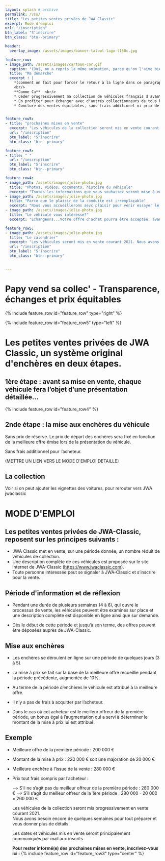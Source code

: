 ```yaml
---
layout: splash # archive
permalink: /vso/
title: "Les petites ventes privées de JWA Classic"
excerpt: Mode d'emploi
url: "/inscription"
btn_label: "S'inscrire"
btn_class: "btn--primary"

header:
  overlay_image: /assets/images/banner-talbot-lago-t150c.jpg

feature_row:
- image_path: /assets/images/cartoon-car.gif
  caption: "(Oui, on a repris la même animation, parce qu'on l'aime bien !)"
  title: "Ma démarche"
  excerpt : |
    *(comment on fait pour forcer le retour à la ligne dans ce paragraphe ?)* <br/>
    <br/>
    **Comme Ca**  <br/>
    * Céder progressivement ma collection de véhicules français d'avant-guerre au cours de l'année 2021.  <br/>
    * En profiter pour échanger avec d'autres collectionneurs de tous horizons.  <br/>
    * Conclure des ventes équitables, sans frais additionel ni prix de réserve, au cours d'enchères originales.  <br/>


feature_row5:
- title: "prochaines mises en vente"
  excerpt: "Les véhicules de la collection seront mis en vente courant 2021. Inscrivez-vous pour être prévenu(e) des prochaines mises en vente."
  url: "/inscription"
  btn_label: "S'inscrire"
  btn_class: "btn--primary"

feature_row3:
- title: " "
  url: "/inscription"
  btn_label: "S'inscrire"
  btn_class: "btn--primary"

feature_row4:
- image_path: /assets/images/jolie-photo.jpg
  title: "Photos, vidéos, documents, histoire du véhicule"
  excerpt: "Toutes les informations que vous souhaitez seront mise à votre disposition pendant une première période de plusieurs semaines."
- image_path: /assets/images/jolie-photo.jpg
  title: "Parce que le plaisir de la conduite est irremplaçable"
  excerpt: "Nous vous accueillerons aevc plaisir pour venir essayer le véhicule sur les routes pittoresques de la Loire."
- image_path: /assets/images/jolie-photo.jpg
  title: "Le véhicule vous intéresse?"
  excerpt: "Echangeons...Votre offre d'achat pourra être acceptée, avant même la mise aux enchères du véhicule."    

feature_row5:
- image_path: /assets/images/jolie-photo.jpg
  title: "Le calendrier"
  excerpt: "Les véhicules seront mis en vente courant 2021. Nous avons encore besoin de quelques semaines de travail pour tout préparer et vous donner plus de détails. Les dates et véhicules mis en vente seront communiqués principalement aux inscrits. Donc...vous pouvez vous inscrire ici pour rester informé(e)!"
  url: "/inscription"
  btn_label: "S'inscrire"
  btn_class: "btn--primary"


---
```

# Papy vend sa collec' - Transparence, échanges et prix équitables
{% include feature_row id="feature_row" type="right" %}


{% include feature_row id="feature_row5" type="left" %}


# Les petites ventes privées de JWA Classic, un système original d'enchères en deux étapes.

## 1ère étape : avant sa mise en vente, chaque véhicule fera l’objet d’une présentation détaillée...

{% include feature_row id="feature_row4" %}


## 2nde étape : la mise aux enchères du véhicule

Sans prix de réserve.
Le prix de départ des enchères sera fixé en fonction de la meilleure offre émise lors de la présentation du véhicule.

Sans frais additionnel pour l’acheteur.

(METTRE UN LIEN VERS LE MODE D'EMPLOI DETAILLE)


## La collection

Voir si on peut ajouter les vignettes des voitures, pour rerouter vers JWA jwaclassic


# MODE D'EMPLOI

## Les petites ventes privées de JWA-Classic, reposent sur les principes suivants :
-	JWA Classic met en vente, sur une période donnée, un nombre réduit de véhicules de collection.
-	Une description complète de ces véhicules est proposée sur le site internet de JWA-Classic (https://www.jwaclassic.com).
-	Toute personne intéressée peut se signaler à JWA-Classic et s’inscrire pour la vente.


## Période d'information et de réflexion
-	Pendant une durée de plusieurs semaines (4 à 6), qui ouvre le processus de vente, les véhicules peuvent être examinés sur place et une description complète est disponible en ligne ainsi que sur demande.

-	Dès le début de cette période et jusqu’à son terme, des offres peuvent être déposées auprès de JWA-Classic.


## Mise aux enchères
-	Les enchères se déroulent en ligne sur une période de quelques jours (3 à 5).

-	La mise à prix se fait sur la base de la meilleure offre recueillie pendant la période précédente, augmentée de 10%.

-	Au terme de la période d’enchères le véhicule est attribué à la meilleure offre.

-	Il n’y a pas de frais à acquitter par l’acheteur.

-	Dans le cas où cet acheteur est le meilleur offreur de la première période, un bonus égal à l’augmentation qui a servi à déterminer le montant de la mise à prix lui est attribué.


## Exemple
-	Meilleure offre de la première période : 200 000 €
-	Montant de la mise à prix : 220 000 € soit une majoration de 20 000 €
-	Meilleure enchère à l’issue de la vente : 280 000 €
-	Prix tout frais compris par l’acheteur :

     --> S’il ne s’agit pas du meilleur offreur de la première période : 280 000 €
     --> S’il s’agit du meilleur offreur de la 1ère période : 280 000 - 20 000 = 260 000 €






     Les véhicules de la collection seront mis progressivement en vente courant 2021.  
     Nous avons besoin encore de quelques semaines pour tout préparer et vous donner plus de détails.  

     Les dates et véhicules mis en vente seront principalement communiqués par mail aux inscrits.

     **Pour rester informé(e) des prochaines mises en vente, inscrivez-vous ici :**
     {% include feature_row id="feature_row3" type="center" %}
